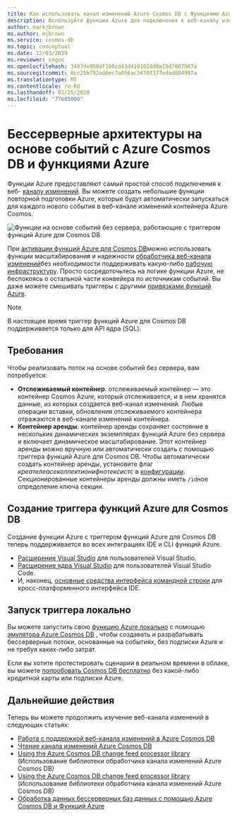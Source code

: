 ```yaml
---
title: Как использовать канал изменений Azure Cosmos DB с Функциями Azure
description: Используйте функции Azure для подключения к веб-каналу изменений Azure Cosmos DB. Позже вы сможете создавать реактивные функции Azure, активируемые при каждом новом событии.
author: markjbrown
ms.author: mjbrown
ms.service: cosmos-db
ms.topic: conceptual
ms.date: 12/03/2019
ms.reviewer: sngun
ms.openlocfilehash: 3487de958df100cd43d4191028d0a15d7007067a
ms.sourcegitcommit: 0cc25b792ad6ec7a056ac3470f377edad804997a
ms.translationtype: MT
ms.contentlocale: ru-RU
ms.lasthandoff: 02/25/2020
ms.locfileid: "77605000"
---
```

# <a name="serverless-event-based-architectures-with-azure-cosmos-db-and-azure-functions"></a>Бессерверные архитектуры на основе событий с Azure Cosmos DB и функциями Azure

Функции Azure предоставляют самый простой способ подключения к веб- [каналу изменений](change-feed.md). Вы можете создать небольшие функции повторной подготовки Azure, которые будут автоматически запускаться для каждого нового события в веб-канале изменений контейнера Azure Cosmos.

![Функции на основе событий без сервера, работающие с триггером функций Azure для Cosmos DB](./media/change-feed-functions/functions.png)

При [активации функций Azure для Cosmos DB](../azure-functions/functions-bindings-cosmosdb-v2-trigger.md)можно использовать функции масштабирования и надежности [обработчика веб-канала изменений](./change-feed-processor.md)без необходимости поддерживать какую-либо [рабочую инфраструктуру](./change-feed-processor.md). Просто сосредоточьтесь на логике функции Azure, не беспокоясь о остальной части конвейера по источникам событий. Вы даже можете смешивать триггеры с другими [привязками функций Azure](../azure-functions/functions-triggers-bindings.md#supported-bindings).

> [!NOTE]
> В настоящее время триггер функций Azure для Cosmos DB поддерживается только для API ядра (SQL).

## <a name="requirements"></a>Требования

Чтобы реализовать поток на основе событий без сервера, вам потребуется:

* **Отслеживаемый контейнер**. отслеживаемый контейнер — это контейнер Cosmos Azure, который отслеживается, и в нем хранятся данные, из которых создается веб-канал изменений. Любые операции вставки, обновления отслеживаемого контейнера отражаются в веб-канале изменений контейнера.
* **Контейнер аренды**. контейнер аренды сохраняет состояние в нескольких динамических экземплярах функций Azure без сервера и включает динамическое масштабирование. Этот контейнер аренды можно вручную или автоматически создать с помощью триггера функций Azure для Cosmos DB. Чтобы автоматически создать контейнер аренды, установите флаг *креателеасеколлектионифнотексистс* в [конфигурации](../azure-functions/functions-bindings-cosmosdb-v2-trigger.md#configuration). Секционированные контейнеры аренды должны иметь `/id`ное определение ключа секции.

## <a name="create-your-azure-functions-trigger-for-cosmos-db"></a>Создание триггера функций Azure для Cosmos DB

Создание функции Azure с триггером функций Azure для Cosmos DB теперь поддерживается во всех интеграциях IDE и CLI функций Azure.

* [Расширение Visual Studio](../azure-functions/functions-develop-vs.md) для пользователей Visual Studio.
* [Расширение ядра Visual Studio](/azure/javascript/tutorial-vscode-serverless-node-01) для пользователей Visual Studio Code.
* И, наконец, [основные средства интерфейса командной строки](../azure-functions/functions-run-local.md#create-func) для кросс-платформенного интерфейса IDE.

## <a name="run-your-trigger-locally"></a>Запуск триггера локально

Вы можете запустить свою [функцию Azure локально](../azure-functions/functions-develop-local.md) с помощью [эмулятора Azure Cosmos DB](./local-emulator.md) , чтобы создавать и разрабатывать бессерверные потоки, основанные на событиях, без подписки Azure и не требуя каких-либо затрат.

Если вы хотите протестировать сценарии в реальном времени в облаке, вы можете [попробовать Cosmos DB бесплатно](https://azure.microsoft.com/try/cosmosdb/) без какой-либо кредитной карты или подписки Azure.

## <a name="next-steps"></a>Дальнейшие действия

Теперь вы можете продолжить изучение веб-канала изменений в следующих статьях:

* [Работа с поддержкой веб-канала изменений в Azure Cosmos DB](change-feed.md)
* [Чтение канала изменений Azure Cosmos DB](read-change-feed.md)
* [Using the Azure Cosmos DB change feed processor library](change-feed-processor.md) (Использование библиотеки обработчика канала изменений Azure Cosmos DB)
* [Using the Azure Cosmos DB change feed processor library](change-feed-processor.md) (Использование библиотеки обработчика канала изменений Azure Cosmos DB)
* [Обработка данных бессерверных баз данных с помощью Azure Cosmos DB и Функций Azure](serverless-computing-database.md)
